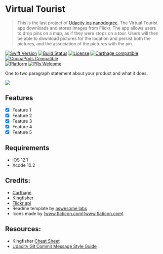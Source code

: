 # Virtual Tourist 
> This is the last project of [Udacity ios nanodegree](https://www.udacity.com/course/ios-developer-nanodegree--nd003). The Virtual Tourist app downloads and stores images from Flickr.
The app allows users to drop pins on a map, as if they were stops on a tour. 
Users will then be able to download pictures for the location and persist both the pictures, and the association of the pictures with the pin.

[![Swift Version][swift-image]][swift-url]
[![Build Status][travis-image]][travis-url]
[![License][license-image]][license-url]
[![Carthage compatible](https://img.shields.io/badge/Carthage-compatible-4BC51D.svg?style=flat)](https://github.com/Carthage/Carthage)
[![CocoaPods Compatible](https://img.shields.io/cocoapods/v/EZSwiftExtensions.svg)](https://img.shields.io/cocoapods/v/LFAlertController.svg)  
[![Platform](https://img.shields.io/cocoapods/p/LFAlertController.svg?style=flat)](http://cocoapods.org/pods/LFAlertController)
[![PRs Welcome](https://img.shields.io/badge/PRs-welcome-brightgreen.svg?style=flat-square)](http://makeapullrequest.com)

One to two paragraph statement about your product and what it does.

![](header.png)

## Features

- [x] Feature 1
- [x] Feature 2
- [x] Feature 3
- [x] Feature 4
- [x] Feature 5

## Requirements

- iOS 12.1
- Xcode 10.2


## Credits:
- [Carthage](https://github.com/Carthage/Carthage)
- [Kingfisher](https://github.com/onevcat/Kingfisher)
- [Flickr api](https://www.flickr.com/services/api/) 
- Readme template by [aswesome labs](https://github.com/awesome-labs/iOS-readme-template)  
- Icons made by [www.flaticon.com](www.flaticon.com)

## Resources:
- Kingfisher [Cheat Sheet](https://github.com/onevcat/Kingfisher/wiki/Cheat-Sheet)
- [Udacity Git Commit Message Style Guide](https://udacity.github.io/git-styleguide/)



[swift-image]:https://img.shields.io/badge/swift-4.2-orange.svg
[swift-url]: https://swift.org/
[license-image]: https://img.shields.io/badge/License-MIT-blue.svg
[license-url]: LICENSE
[travis-image]: https://img.shields.io/travis/dbader/node-datadog-metrics/master.svg?style=flat-square
[travis-url]: https://travis-ci.org/dbader/node-datadog-metrics
[codebeat-image]: https://codebeat.co/badges/c19b47ea-2f9d-45df-8458-b2d952fe9dad
[codebeat-url]: https://codebeat.co/projects/github-com-vsouza-awesomeios-com
